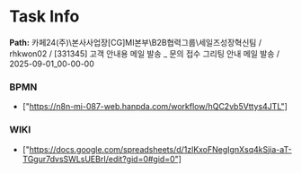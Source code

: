 # Task Info

**Path:** 카페24(주)\본사사업장\[CG]MI본부\B2B협력그룹\세일즈성장혁신팀 / rhkwon02 / [331345] 고객 안내용 메일 발송 _ 문의 접수 그리팅 안내 메일 발송 / 2025-09-01_00-00-00

### BPMN
- ["https://n8n-mi-087-web.hanpda.com/workflow/hQC2vb5Vttys4JTL"]

### WIKI
- ["https://docs.google.com/spreadsheets/d/1zlKxoFNegIgnXsq4kSjia-aT-TGgur7dvsSWLsUEBrI/edit?gid=0#gid=0"]

